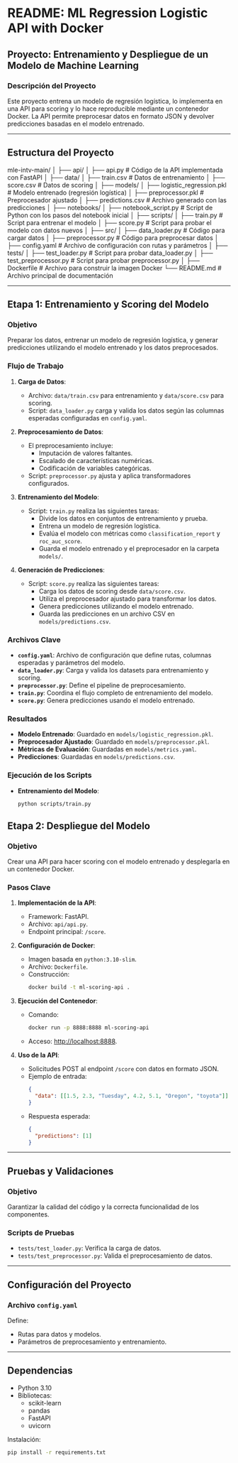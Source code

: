 # README: ML Regression Logistic API with Docker

## Proyecto: Entrenamiento y Despliegue de un Modelo de Machine Learning

### Descripción del Proyecto
Este proyecto entrena un modelo de regresión logística, lo implementa en una API para scoring y lo hace reproducible mediante un contenedor Docker. La API permite preprocesar datos en formato JSON y devolver predicciones basadas en el modelo entrenado.

---

## Estructura del Proyecto

mle-intv-main/
│
├── api/
│   ├── api.py                 # Código de la API implementada con FastAPI
│
├── data/
│   ├── train.csv              # Datos de entrenamiento
│   ├── score.csv              # Datos de scoring
│
├── models/
│   ├── logistic_regression.pkl # Modelo entrenado (regresión logística)
│   ├── preprocessor.pkl       # Preprocesador ajustado
│   ├── predictions.csv        # Archivo generado con las predicciones
│
├── notebooks/
│   ├── notebook_script.py     # Script de Python con los pasos del notebook inicial
│
├── scripts/
│   ├── train.py               # Script para entrenar el modelo
│   ├── score.py               # Script para probar el modelo con datos nuevos
│
├── src/
│   ├── data_loader.py         # Código para cargar datos
│   ├── preprocessor.py        # Código para preprocesar datos
│   ├── config.yaml            # Archivo de configuración con rutas y parámetros
│
├── tests/
│   ├── test_loader.py         # Script para probar data_loader.py
│   ├── test_preprocessor.py   # Script para probar preprocessor.py
│
├── Dockerfile                 # Archivo para construir la imagen Docker
└── README.md                  # Archivo principal de documentación

---

## Etapa 1: Entrenamiento y Scoring del Modelo

### Objetivo
Preparar los datos, entrenar un modelo de regresión logística, y generar predicciones utilizando el modelo entrenado y los datos preprocesados.

### Flujo de Trabajo
1. **Carga de Datos**:
   - Archivo: `data/train.csv` para entrenamiento y `data/score.csv` para scoring.
   - Script: `data_loader.py` carga y valida los datos según las columnas esperadas configuradas en `config.yaml`.

2. **Preprocesamiento de Datos**:
   - El preprocesamiento incluye:
     - Imputación de valores faltantes.
     - Escalado de características numéricas.
     - Codificación de variables categóricas.
   - Script: `preprocessor.py` ajusta y aplica transformadores configurados.

3. **Entrenamiento del Modelo**:
   - Script: `train.py` realiza las siguientes tareas:
     - Divide los datos en conjuntos de entrenamiento y prueba.
     - Entrena un modelo de regresión logística.
     - Evalúa el modelo con métricas como `classification_report` y `roc_auc_score`.
     - Guarda el modelo entrenado y el preprocesador en la carpeta `models/`.

4. **Generación de Predicciones**:
   - Script: `score.py` realiza las siguientes tareas:
     - Carga los datos de scoring desde `data/score.csv`.
     - Utiliza el preprocesador ajustado para transformar los datos.
     - Genera predicciones utilizando el modelo entrenado.
     - Guarda las predicciones en un archivo CSV en `models/predictions.csv`.

### Archivos Clave
- **`config.yaml`**: Archivo de configuración que define rutas, columnas esperadas y parámetros del modelo.
- **`data_loader.py`**: Carga y valida los datasets para entrenamiento y scoring.
- **`preprocessor.py`**: Define el pipeline de preprocesamiento.
- **`train.py`**: Coordina el flujo completo de entrenamiento del modelo.
- **`score.py`**: Genera predicciones usando el modelo entrenado.

### Resultados
- **Modelo Entrenado**: Guardado en `models/logistic_regression.pkl`.
- **Preprocesador Ajustado**: Guardado en `models/preprocessor.pkl`.
- **Métricas de Evaluación**: Guardadas en `models/metrics.yaml`.
- **Predicciones**: Guardadas en `models/predictions.csv`.

### Ejecución de los Scripts
- **Entrenamiento del Modelo**:
  ```bash
  python scripts/train.py
   ```

## Etapa 2: Despliegue del Modelo
### Objetivo
Crear una API para hacer scoring con el modelo entrenado y desplegarla en un contenedor Docker.

### Pasos Clave
1. **Implementación de la API**:
   - Framework: FastAPI.
   - Archivo: `api/api.py`.
   - Endpoint principal: `/score`.

2. **Configuración de Docker**:
   - Imagen basada en `python:3.10-slim`.
   - Archivo: `Dockerfile`.
   - Construcción:
     ```bash
     docker build -t ml-scoring-api .
     ```

3. **Ejecución del Contenedor**:
   - Comando:
     ```bash
     docker run -p 8888:8888 ml-scoring-api
     ```
   - Acceso: [http://localhost:8888](http://localhost:8888).

4. **Uso de la API**:
   - Solicitudes POST al endpoint `/score` con datos en formato JSON.
   - Ejemplo de entrada:
     ```json
     {
       "data": [[1.5, 2.3, "Tuesday", 4.2, 5.1, "Oregon", "toyota"]]
     }
     ```
   - Respuesta esperada:
     ```json
     {
       "predictions": [1]
     }
     ```

---

## Pruebas y Validaciones
### Objetivo
Garantizar la calidad del código y la correcta funcionalidad de los componentes.

### Scripts de Pruebas
- `tests/test_loader.py`: Verifica la carga de datos.
- `tests/test_preprocessor.py`: Valida el preprocesamiento de datos.

---

## Configuración del Proyecto
### Archivo `config.yaml`
Define:
- Rutas para datos y modelos.
- Parámetros de preprocesamiento y entrenamiento.

---

## Dependencias
- Python 3.10
- Bibliotecas:
  - scikit-learn
  - pandas
  - FastAPI
  - uvicorn

Instalación:
```bash
pip install -r requirements.txt

